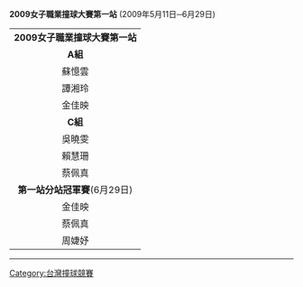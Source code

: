 **2009女子職業撞球大賽第一站**
(2009年5月11日─6月29日)

|                     |
| :-----------------: |
| **2009女子職業撞球大賽第一站** |
|       **A組**        |
|         蘇憶雲         |
|         譚湘玲         |
|         金佳映         |
|       **C組**        |
|         吳曉雯         |
|         賴慧珊         |
|         蔡佩真         |
| **第一站分站冠軍賽**(6月29日) |
|         金佳映         |
|         蔡佩真         |
|         周婕妤         |

-----

[Category:台灣撞球競賽](https://zh.wikipedia.org/wiki/Category:台灣撞球競賽 "wikilink")